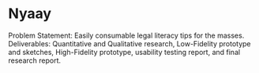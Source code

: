 # Nyaay
Problem Statement: Easily consumable legal literacy tips for the masses. Deliverables: Quantitative and Qualitative research, Low-Fidelity prototype and sketches, High-Fidelity prototype, usability testing report, and final research report.
